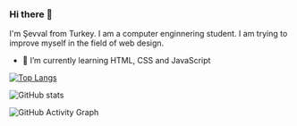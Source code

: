 ### Hi there 👋

I'm Şevval from Turkey. I am a computer enginnering student. I am trying to improve myself in the field of web design.

- 🌱 I’m currently learning HTML, CSS and JavaScript 

[![Top Langs](https://github-readme-stats.vercel.app/api/top-langs/?username=svvlcrkt)](https://github.com/anuraghazra/github-readme-stats)

![GitHub stats](https://github-readme-stats.vercel.app/api?username=svvlcrkt&show_icons=true)  

![GitHub Activity Graph](https://activity-graph.herokuapp.com/graph?username=svvlcrkt)  
